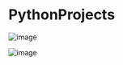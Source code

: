 # PythonProjects

![image](https://user-images.githubusercontent.com/115398544/211852022-1c26a003-19c0-4231-b3c3-c7c6ef1d9c19.png)


![image](https://user-images.githubusercontent.com/115398544/211852265-8fab661d-5ddb-4248-89da-c6b2ed82e46c.png)

